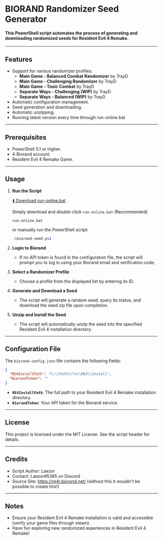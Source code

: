 # BIORAND Randomizer Seed Generator

#### This PowerShell script automates the process of generating and downloading randomized seeds for Resident Evil 4 Remake.

---

## Features

- Support for various randomizer profiles:
  - **Main Game - Balanced Combat Randomizer** by 7rayD
  - **Main Game - Challenging Randomizer** by 7rayD
  - **Main Game - Toxic Combat** by 7rayD
  - **Separate Ways - Challenging (WIP)** by 7rayD
  - **Separate Ways - Balanced (WIP)** by 7rayD
- Automatic configuration management.
- Seed generation and downloading.
- Automatic unzipping.
- Running latest version every time through run-online.bat

---

## Prerequisites

- PowerShell 5.1 or higher.
- A Biorand account.
- Resident Evil 4 Remake Game.

---

## Usage

1. **Run the Script**

   [⬇️ Download run-online.bat](https://raw.githubusercontent.com/Laezor/biorand-seed/refs/heads/main/run-online.bat)

   Simply download and double-click `run-online.bat` (Recommended)

   ```batch
   run-online.bat
   ```

   or manually run the PowerShell script:

   ```powershell
   .\biorand-seed.ps1
   ```

2. **Login to Biorand**

   - If no API token is found in the configuration file, the script will prompt you to log in using your Biorand email and verification code.

3. **Select a Randomizer Profile**

   - Choose a profile from the displayed list by entering its ID.

4. **Generate and Download a Seed**

   - The script will generate a random seed, query its status, and download the seed zip file upon completion.

5. **Unzip and Install the Seed**
   - The script will automatically unzip the seed into the specified Resident Evil 4 installation directory.

---

## Configuration File

The `biorand-config.json` file contains the following fields:

```json
{
  "RE4InstallPath": "C:\\Path\\To\\RE4\\Install",
  "BiorandToken": ""
}
```

- **`RE4InstallPath`**: The full path to your Resident Evil 4 Remake installation directory.
- **`BiorandToken`**: Your API token for the Biorand service.

---

## License

This project is licensed under the MIT License. See the script header for details.

---

## Credits

- Script Author: Laezor
- Contact: Laezor#5385 on Discord
- Source Site: https://re4r.biorand.net/ (without this it wouldn't be possible to create this!)

---

## Notes

- Ensure your Resident Evil 4 Remake installation is valid and accessible (verify your game files through steam).
- Have fun exploring new randomized experiences in Resident Evil 4 Remake!
